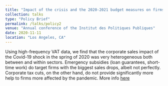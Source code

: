 ```yaml
---
title: "Impact of the crisis and the 2020-2021 budget measures on firms (with Laurent Bach, Arthur Guillouzouic & Clément Malgouyres)"
collection: talks
type: "Policy Brief"
permalink: /talks/policy2
venue: "Annual conference of the Institut des Politiques Publiques"
date: 2020-11-11
location: "Los Angeles, CA"
---
```


Using high-frequency VAT data, we find that the corporate sales impact of the Covid-19 shock in the spring of 2020 was very heterogeneous both between and within sectors. Emergency subsidies (loan guarantees, short-time work) do target firms with the biggest sales drops, albeit not perfectly. Corporate tax cuts, on the other hand, do not provide significantly more help to firms more affected by the pandemic. More info [here](https://www.ipp.eu/actualites/resultats-entreprises-impact-de-la-crise-et-des-mesures-budgetaires-2020-2021/)
